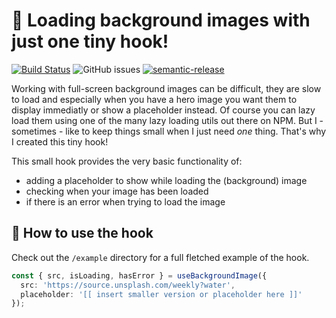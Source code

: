 # 🎨 Loading background images with just one tiny hook!
[![Build Status](https://travis-ci.org/daphnesmit/use-background-image.svg?branch=master)](https://travis-ci.org/daphnesmit/use-background-image)
![GitHub issues](https://img.shields.io/github/issues/daphnesmit/use-background-image)
[![semantic-release](https://img.shields.io/badge/%20%20%F0%9F%93%A6%F0%9F%9A%80-semantic--release-e10079.svg)](https://github.com/semantic-release/semantic-release)

Working with full-screen background images can be difficult, they are slow to load and especially when you have a hero image you want them to display immediatly or show a placeholder instead.
Of course you can lazy load them using one of the many lazy loading utils out there on NPM. 
But I - sometimes - like to keep things small when I just need *one* thing.
That's why I created this tiny hook!


This small hook provides the very basic functionality of:

- adding a placeholder to show while loading the (background) image
- checking when your image has been loaded
- if there is an error when trying to load the image


## 🎉 How to use the hook

Check out the `/example` directory for a full fletched example of the hook.

```typescript
const { src, isLoading, hasError } = useBackgroundImage({
  src: 'https://source.unsplash.com/weekly?water',
  placeholder: '[[ insert smaller version or placeholder here ]]'
});
```
